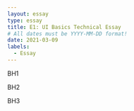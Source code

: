 ```yaml
---
layout: essay
type: essay
title: E1: UI Basics Technical Essay
# All dates must be YYYY-MM-DD format!
date: 2021-03-09
labels:
  - Essay
---
```


BH1

BH2

BH3
